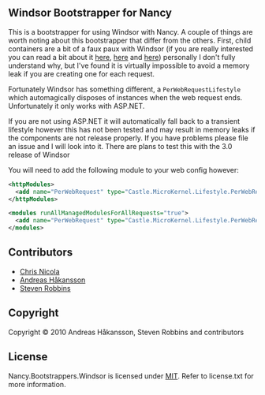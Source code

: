 ## Windsor Bootstrapper for Nancy

This is a bootstrapper for using Windsor with Nancy.  A couple of things are worth noting about this bootstrapper that differ from the others.  First, child containers are a bit of a faux paux with Windsor (if you are really interested you can read a bit about it [here][1], [here][2] and [here][3]) personally I don't fully understand why, but I've found it is virtually impossible to avoid a memory leak if you are creating one for each request.

Fortunately Windsor has something different, a `PerWebRequestLifestyle` which automagically disposes of instances when the web request ends.  Unfortunately it only works with ASP.NET.

If you are not using ASP.NET it will automatically fall back to a transient lifestyle however this has not been tested and may result in memory leaks if the components are not release properly. If you have problems please file an issue and I will look into it.  There are plans to test this with the 3.0 release of Windsor

You will need to add the following module to your web config however:

```xml
<httpModules>
  <add name="PerWebRequest" type="Castle.MicroKernel.Lifestyle.PerWebRequestLifestyleModule" />
</httpModules>

<modules runAllManagedModulesForAllRequests="true">
  <add name="PerWebRequest" type="Castle.MicroKernel.Lifestyle.PerWebRequestLifestyleModule" />
</modules>
```

[1]:http://hammett.castleproject.org/?p=296
[2]:http://kozmic.pl/2010/06/01/castle-windsor-and-child-containers/
[3]:http://kozmic.pl/2010/06/02/castle-windsor-and-child-containers-reloaded/

## Contributors

* [Chris Nicola](http://github.com/lucisferre)
* [Andreas Håkansson](http://github.com/thecodejunkie)
* [Steven Robbins](http://github.com/grumpydev)

## Copyright

Copyright © 2010 Andreas Håkansson, Steven Robbins and contributors

## License

Nancy.Bootstrappers.Windsor is licensed under [MIT](http://www.opensource.org/licenses/mit-license.php "Read more about the MIT license form"). Refer to license.txt for more information.
